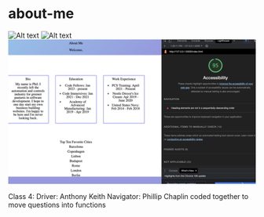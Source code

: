 # about-me

![Alt text](img/lab2Lighthouse.png?raw=true "Optional Title")
![Alt text](img/class3Lighthouse.png?raw=true "Optional Title")
![Alt text](img/class4Lighthouse.png?raw=true "Optional Title")

Class 4:
Driver: Anthony Keith
Navigator: Phillip Chaplin
coded together to move questions into functions